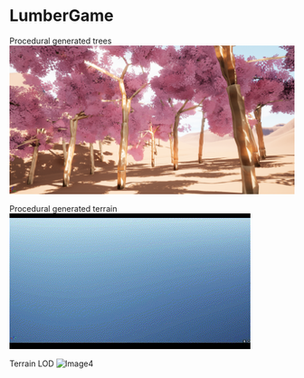 # LumberGame

Procedural generated trees
![Image1](READMEAssets/1.png)

Procedural generated terrain
![Image3](READMEAssets/3.gif)

Terrain LOD
![Image4](READMEAssets/4.gif)